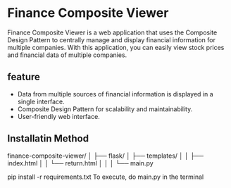 # Finance Composite Viewer

Finance Composite Viewer is a web application that uses the Composite Design Pattern to centrally manage and display financial information for multiple companies. With this application, you can easily view stock prices and financial data of multiple companies.

## feature

- Data from multiple sources of financial information is displayed in a single interface.
- Composite Design Pattern for scalability and maintainability.
- User-friendly web interface.

## Installatin Method 
finance-composite-viewer/
│
├── flask/
│ ├── templates/
│ │ ├── index.html
│ │ └── return.html
│ │
│ └── main.py
  
pip install -r requirements.txt
To execute, do main.py in the terminal

